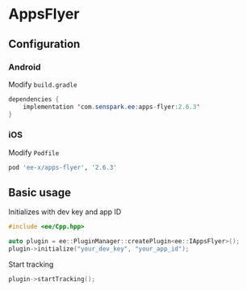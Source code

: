 # AppsFlyer
## Configuration
### Android
Modify `build.gradle`
```java
dependencies {
    implementation 'com.senspark.ee:apps-flyer:2.6.3'
}
```

### iOS
Modify `Podfile`
```ruby
pod 'ee-x/apps-flyer', '2.6.3'
```

## Basic usage
Initializes with dev key and app ID
```cpp
#include <ee/Cpp.hpp>

auto plugin = ee::PluginManager::createPlugin<ee::IAppsFlyer>();
plugin->initialize("your_dev_key", "your_app_id");
```

Start tracking
```cpp
plugin->startTracking();
```